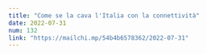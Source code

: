 ```yaml
---
title: "Come se la cava l'Italia con la connettività"
date: 2022-07-31
num: 132
link: "https://mailchi.mp/54b4b6578362/2022-07-31"
---
```

